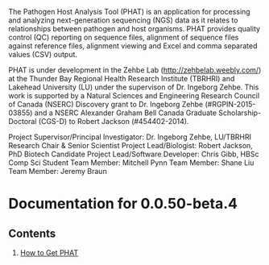 The Pathogen Host Analysis Tool (PHAT) is an application for processing and analyzing next-generation sequencing (NGS) data as it relates to relationships between pathogen and host organisms. PHAT provides quality control (QC) reporting on sequence files, alignment of sequence files against reference files, alignment viewing and Excel and comma separated values (CSV) output.

PHAT is under development in the Zehbe Lab (http://zehbelab.weebly.com/) at the Thunder Bay Regional Health Research Institute (TBRHRI) and Lakehead University (LU) under the supervison of Dr. Ingeborg Zehbe. This work is supported by a Natural Sciences and Engineering Research Council of Canada (NSERC) Discovery grant to Dr. Ingeborg Zehbe (#RGPIN-2015-03855) and a NSERC Alexander Graham Bell Canada Graduate Scholarship-Doctoral (CGS-D) to Robert Jackson (#454402-2014).

Project Supervisor/Principal Investigator: Dr. Ingeborg Zehbe, LU/TBRHRI Research Chair & Senior Scientist
Project Lead/Biologist: Robert Jackson, PhD Biotech Candidate
Project Lead/Software Developer: Chris Gibb, HBSc Comp Sci Student
Team Member: Mitchell Pynn
Team Member: Shane Liu
Team Member: Jeremy Braun

# Documentation for 0.0.50-beta.4
## Contents
1. [How to Get PHAT](https://chgibb.github.io/PHAT/docs/releases/0.0.50-beta.4/howToGetPHAT)